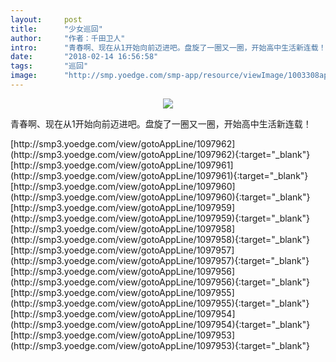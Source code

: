 ```yaml
---
layout:     post
title:      "少女巡回"
author:     "作者：千田卫人"
intro:      "青春啊、现在从1开始向前迈进吧。盘旋了一圈又一圈，开始高中生活新连载！"
date:       "2018-02-14 16:56:58"
tags:       "巡回"
image:      "http://smp.yoedge.com/smp-app/resource/viewImage/1003308appline.png"
---
```

<div style="text-align: center">
<p><img src="http://smp.yoedge.com/smp-app/resource/viewImage/1003308appline.png"/></p>
</div>
<p class="post-meta">
<span>青春啊、现在从1开始向前迈进吧。盘旋了一圈又一圈，开始高中生活新连载！</span>
</p>
[http://smp3.yoedge.com/view/gotoAppLine/1097962](http://smp3.yoedge.com/view/gotoAppLine/1097962){:target="_blank"}
[http://smp3.yoedge.com/view/gotoAppLine/1097961](http://smp3.yoedge.com/view/gotoAppLine/1097961){:target="_blank"}
[http://smp3.yoedge.com/view/gotoAppLine/1097960](http://smp3.yoedge.com/view/gotoAppLine/1097960){:target="_blank"}
[http://smp3.yoedge.com/view/gotoAppLine/1097959](http://smp3.yoedge.com/view/gotoAppLine/1097959){:target="_blank"}
[http://smp3.yoedge.com/view/gotoAppLine/1097958](http://smp3.yoedge.com/view/gotoAppLine/1097958){:target="_blank"}
[http://smp3.yoedge.com/view/gotoAppLine/1097957](http://smp3.yoedge.com/view/gotoAppLine/1097957){:target="_blank"}
[http://smp3.yoedge.com/view/gotoAppLine/1097956](http://smp3.yoedge.com/view/gotoAppLine/1097956){:target="_blank"}
[http://smp3.yoedge.com/view/gotoAppLine/1097955](http://smp3.yoedge.com/view/gotoAppLine/1097955){:target="_blank"}
[http://smp3.yoedge.com/view/gotoAppLine/1097954](http://smp3.yoedge.com/view/gotoAppLine/1097954){:target="_blank"}
[http://smp3.yoedge.com/view/gotoAppLine/1097953](http://smp3.yoedge.com/view/gotoAppLine/1097953){:target="_blank"}


